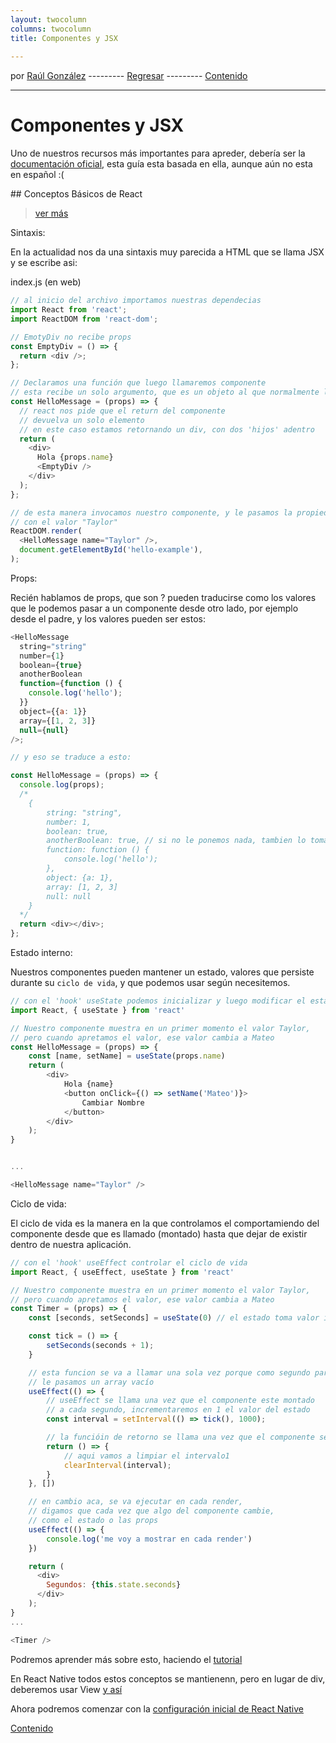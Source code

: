 ```yaml
---
layout: twocolumn
columns: twocolumn
title: Componentes y JSX
 
---
```

por [Raúl González](https://twitter.com/soyraulgonzalez)  ---------   [Regresar](/modulo-dos.html) ---------   [Contenido](/contenido.html)

---
# Componentes y JSX

Uno de nuestros recursos más importantes para apreder, debería ser la [documentación oficial](https://reactnative.dev/docs/getting-started), esta guía esta basada en ella, aunque aún no esta en español :(

## Conceptos Básicos de React

> [ver más](https://reactnative.dev/docs/intro-react)

Sintaxis:

En la actualidad nos da una sintaxis muy parecida a HTML que se llama JSX y se escribe asi:

index.js (en web)

```js
// al inicio del archivo importamos nuestras dependecias
import React from 'react';
import ReactDOM from 'react-dom';

// EmotyDiv no recibe props
const EmptyDiv = () => {
  return <div />;
};

// Declaramos una función que luego llamaremos componente
// esta recibe un solo argumento, que es un objeto al que normalmente le diremos props
const HelloMessage = (props) => {
  // react nos pide que el return del componente
  // devuelva un solo elemento
  // en este caso estamos retornando un div, con dos 'hijos' adentro
  return (
    <div>
      Hola {props.name}
      <EmptyDiv />
    </div>
  );
};

// de esta manera invocamos nuestro componente, y le pasamos la propiedad name,
// con el valor "Taylor"
ReactDOM.render(
  <HelloMessage name="Taylor" />,
  document.getElementById('hello-example'),
);
```

Props:

Recién hablamos de props, que son ? pueden traducirse como los valores que le podemos pasar a un componente desde otro lado, por ejemplo desde el padre, y los valores pueden ser estos:

```js
<HelloMessage
  string="string"
  number={1}
  boolean={true}
  anotherBoolean
  function={function () {
    console.log('hello');
  }}
  object={{a: 1}}
  array={[1, 2, 3]}
  null={null}
/>;

// y eso se traduce a esto:

const HelloMessage = (props) => {
  console.log(props);
  /*
    {
        string: "string",
        number: 1,
        boolean: true,
        anotherBoolean: true, // si no le ponemos nada, tambien lo toma como true
        function: function () {
            console.log('hello');
        },
        object: {a: 1},
        array: [1, 2, 3]
        null: null
    }
  */
  return <div></div>;
};
```

Estado interno:

Nuestros componentes pueden mantener un estado, valores que persiste durante su `ciclo de vida`, y que podemos usar según necesitemos.

```js
// con el 'hook' useState podemos inicializar y luego modificar el estado
import React, { useState } from 'react'

// Nuestro componente muestra en un primer momento el valor Taylor,
// pero cuando apretamos el valor, ese valor cambia a Mateo
const HelloMessage = (props) => {
    const [name, setName] = useState(props.name)
    return (
        <div>
            Hola {name}
            <button onClick={() => setName('Mateo')}>
                Cambiar Nombre
            </button>
        </div>
    );
}


...

<HelloMessage name="Taylor" />
```

Ciclo de vida:

El ciclo de vida es la manera en la que controlamos el comportamiendo del componente desde que es llamado (montado) hasta que dejar de existir dentro de nuestra aplicación.

```js
// con el 'hook' useEffect controlar el ciclo de vida
import React, { useEffect, useState } from 'react'

// Nuestro componente muestra en un primer momento el valor Taylor,
// pero cuando apretamos el valor, ese valor cambia a Mateo
const Timer = (props) => {
    const [seconds, setSeconds] = useState(0) // el estado toma valor inicial 0

    const tick = () => {
        setSeconds(seconds + 1);
    }

    // esta funcion se va a llamar una sola vez porque como segundo paramentro
    // le pasamos un array vacío
    useEffect(() => {
        // useEffect se llama una vez que el componente este montado
        // a cada segundo, incrementaremos en 1 el valor del estado
        const interval = setInterval(() => tick(), 1000);

        // la funcióin de retorno se llama una vez que el componente se desmonte
        return () => {
            // aqui vamos a limpiar el intervalo1
            clearInterval(interval);
        }
    }, [])

    // en cambio aca, se va ejecutar en cada render,
    // digamos que cada vez que algo del componente cambie,
    // como el estado o las props
    useEffect(() => {
        console.log('me voy a mostrar en cada render')
    })

    return (
      <div>
        Segundos: {this.state.seconds}
      </div>
    );
}
...

<Timer />
```

Podremos aprender más sobre esto, haciendo el [tutorial](https://es.reactjs.org/tutorial/tutorial.html)

En React Native todos estos conceptos se mantienenn, pero en lugar de div, deberemos usar View [y así](https://reactnative.dev/docs/intro-react-native-components#core-components)

Ahora podremos comenzar con la [configuración inicial de React Native](./Setup.html)

[Contenido](/contenido.html)
